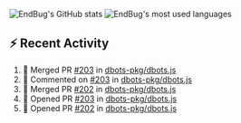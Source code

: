 ![EndBug's GitHub stats](https://github-readme-stats.vercel.app/api?username=endbug&show_icons=true&theme=dark)
![EndBug's most used languages](https://github-readme-stats.vercel.app/api/top-langs/?username=endbug&layout=compact&theme=dark)

## ⚡ Recent Activity

<!--START_SECTION:activity-->
1. 🎉 Merged PR [#203](https://github.com//dbots-pkg/dbots.js/pull/203) in [dbots-pkg/dbots.js](https://github.com//dbots-pkg/dbots.js)
2. 💬 Commented on [#203](https://github.com//dbots-pkg/dbots.js/issues/203) in [dbots-pkg/dbots.js](https://github.com//dbots-pkg/dbots.js)
3. 🎉 Merged PR [#202](https://github.com//dbots-pkg/dbots.js/pull/202) in [dbots-pkg/dbots.js](https://github.com//dbots-pkg/dbots.js)
4. 💪 Opened PR [#203](https://github.com//dbots-pkg/dbots.js/pull/203) in [dbots-pkg/dbots.js](https://github.com//dbots-pkg/dbots.js)
5. 💪 Opened PR [#202](https://github.com//dbots-pkg/dbots.js/pull/202) in [dbots-pkg/dbots.js](https://github.com//dbots-pkg/dbots.js)
<!--END_SECTION:activity-->
